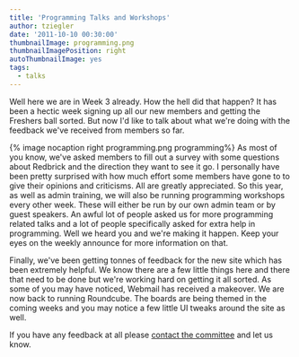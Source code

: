 ```yaml
---
title: 'Programming Talks and Workshops'
author: tziegler
date: '2011-10-10 00:30:00'
thumbnailImage: programming.png
thumbnailImagePosition: right
autoThumbnailImage: yes
tags:
  - talks
---
```

Well here we are in Week 3 already. How the hell did that happen? It has been a hectic week signing up all our new members and getting the Freshers ball sorted. But now I'd like to talk about what we're doing with the feedback we've received from members so far.
 <!-- more -->
{% image nocaption right programming.png programming%}
As most of you know, we've asked members to fill out a survey with some questions about Redbrick and the direction they want to see it go. I personally have been pretty surprised with how much effort some members have gone to to give their opinions and criticisms. All are greatly appreciated. So this year, as well as admin training, we will also be running programming workshops every other week. These will either be run by our own admin team or by guest speakers. An awful lot of people asked us for more programming related talks and a lot of people specifically asked for extra help in programming. Well we heard you and we're making it happen. Keep your eyes on the weekly announce for more information on that.

Finally, we've been getting tonnes of feedback for the new site which has been extremely helpful. We know there are a few little things here and there that need to be done but we're working hard on getting it all sorted. As some of you may have noticed, Webmail has received a makeover. We are now back to running Roundcube. The boards are being themed in the coming weeks and you may notice a few little UI tweaks around the site as well.

If you have any feedback at all please [contact the committee](/about/contact/committee) and let us know.

